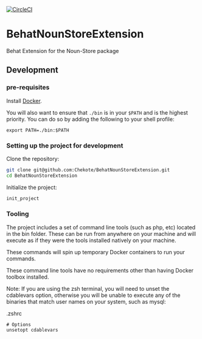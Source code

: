 [![CircleCI](https://img.shields.io/circleci/project/github/Chekote/BehatNounStoreExtension/master.svg)](https://circleci.com/gh/Chekote/BehatNounStoreExtension/tree/master)

# BehatNounStoreExtension
Behat Extension for the Noun-Store package

## Development

### pre-requisites

Install [Docker](https://www.docker.com).

You will also want to ensure that `./bin` is in your `$PATH` and is the highest priority. You can do so by adding the following to your shell profile:

```
export PATH=./bin:$PATH
```

### Setting up the project for development

Clone the repository:

```bash
git clone git@github.com:Chekote/BehatNounStoreExtension.git
cd BehatNounStoreExtension
```

Initialize the project:

```bash
init_project
```

### Tooling

The project includes a set of command line tools (such as php, etc) located in the bin folder. These can be run from anywhere on your machine and will execute as if they were the tools installed natively on your machine.

These commands will spin up temporary Docker containers to run your commands.

These command line tools have no requirements other than having Docker toolbox installed.

Note: If you are using the zsh terminal, you will need to unset the cdablevars option, otherwise you will be unable to execute any of the binaries that match user names on your system, such as mysql:

.zshrc
```
# Options
unsetopt cdablevars
``` 
